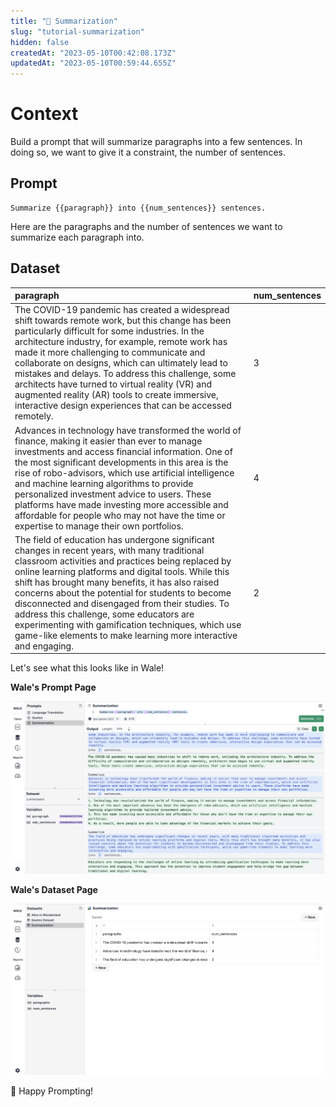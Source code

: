 ```yaml
---
title: "📝 Summarization"
slug: "tutorial-summarization"
hidden: false
createdAt: "2023-05-10T00:42:08.173Z"
updatedAt: "2023-05-10T00:59:44.655Z"
---
```

# Context

Build a prompt that will summarize paragraphs into a few sentences. In doing so, we want to give it a constraint, the number of sentences.

## Prompt

```
Summarize {{paragraph}} into {{num_sentences}} sentences.
```

Here are the paragraphs and the number of sentences we want to summarize each paragraph into.

## Dataset

| paragraph                                                                                                                                                                                                                                                                                                                                                                                                                                                                                                                                   | num_sentences |
| :------------------------------------------------------------------------------------------------------------------------------------------------------------------------------------------------------------------------------------------------------------------------------------------------------------------------------------------------------------------------------------------------------------------------------------------------------------------------------------------------------------------------------------------ | :------------ |
| The COVID-19 pandemic has created a widespread shift towards remote work, but this change has been particularly difficult for some industries. In the architecture industry, for example, remote work has made it more challenging to communicate and collaborate on designs, which can ultimately lead to mistakes and delays. To address this challenge, some architects have turned to virtual reality (VR) and augmented reality (AR) tools to create immersive, interactive design experiences that can be accessed remotely.          | 3             |
| Advances in technology have transformed the world of finance, making it easier than ever to manage investments and access financial information. One of the most significant developments in this area is the rise of robo-advisors, which use artificial intelligence and machine learning algorithms to provide personalized investment advice to users. These platforms have made investing more accessible and affordable for people who may not have the time or expertise to manage their own portfolios.                             | 4             |
| The field of education has undergone significant changes in recent years, with many traditional classroom activities and practices being replaced by online learning platforms and digital tools. While this shift has brought many benefits, it has also raised concerns about the potential for students to become disconnected and disengaged from their studies. To address this challenge, some educators are experimenting with gamification techniques, which use game-like elements to make learning more interactive and engaging. | 2             |

Let's see what this looks like in Wale!

**Wale's Prompt Page**

![](../assets/tutorials/summarization-editor.png) 

**Wale's Dataset Page**

![tutorial-summarization-dataset](../assets/tutorials/summarization-dataset.png)

🤗 Happy Prompting!